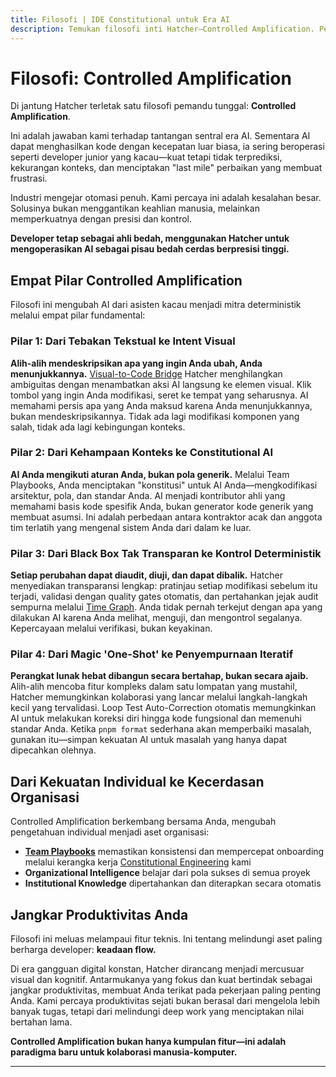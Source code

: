 ```yaml
---
title: Filosofi | IDE Constitutional untuk Era AI
description: Temukan filosofi inti Hatcher—Controlled Amplification. Pelajari bagaimana IDE Constitutional kami menyediakan sistem imun untuk era AI, memperkuat keahlian developer tanpa mengorbankan kontrol.
---
```


# Filosofi: Controlled Amplification

Di jantung Hatcher terletak satu filosofi pemandu tunggal: **Controlled Amplification**.

Ini adalah jawaban kami terhadap tantangan sentral era AI. Sementara AI dapat menghasilkan kode dengan kecepatan luar biasa, ia sering beroperasi seperti developer junior yang kacau—kuat tetapi tidak terprediksi, kekurangan konteks, dan menciptakan "last mile" perbaikan yang membuat frustrasi.

Industri mengejar otomasi penuh. Kami percaya ini adalah kesalahan besar. Solusinya bukan menggantikan keahlian manusia, melainkan memperkuatnya dengan presisi dan kontrol.

**Developer tetap sebagai ahli bedah, menggunakan Hatcher untuk mengoperasikan AI sebagai pisau bedah cerdas berpresisi tinggi.**

## Empat Pilar Controlled Amplification

Filosofi ini mengubah AI dari asisten kacau menjadi mitra deterministik melalui empat pilar fundamental:

### Pilar 1: Dari Tebakan Tekstual ke Intent Visual

**Alih-alih mendeskripsikan apa yang ingin Anda ubah, Anda menunjukkannya.** [Visual-to-Code Bridge](/id/visual-to-code) Hatcher menghilangkan ambiguitas dengan menambatkan aksi AI langsung ke elemen visual. Klik tombol yang ingin Anda modifikasi, seret ke tempat yang seharusnya. AI memahami persis apa yang Anda maksud karena Anda menunjukkannya, bukan mendeskripsikannya. Tidak ada lagi modifikasi komponen yang salah, tidak ada lagi kebingungan konteks.

### Pilar 2: Dari Kehampaan Konteks ke Constitutional AI

**AI Anda mengikuti aturan Anda, bukan pola generik.** Melalui Team Playbooks, Anda menciptakan "konstitusi" untuk AI Anda—mengkodifikasi arsitektur, pola, dan standar Anda. AI menjadi kontributor ahli yang memahami basis kode spesifik Anda, bukan generator kode generik yang membuat asumsi. Ini adalah perbedaan antara kontraktor acak dan anggota tim terlatih yang mengenal sistem Anda dari dalam ke luar.

### Pilar 3: Dari Black Box Tak Transparan ke Kontrol Deterministik

**Setiap perubahan dapat diaudit, diuji, dan dapat dibalik.** Hatcher menyediakan transparansi lengkap: pratinjau setiap modifikasi sebelum itu terjadi, validasi dengan quality gates otomatis, dan pertahankan jejak audit sempurna melalui [Time Graph](/id/pillars-time-graph). Anda tidak pernah terkejut dengan apa yang dilakukan AI karena Anda melihat, menguji, dan mengontrol segalanya. Kepercayaan melalui verifikasi, bukan keyakinan.

### Pilar 4: Dari Magic 'One-Shot' ke Penyempurnaan Iteratif

**Perangkat lunak hebat dibangun secara bertahap, bukan secara ajaib.** Alih-alih mencoba fitur kompleks dalam satu lompatan yang mustahil, Hatcher memungkinkan kolaborasi yang lancar melalui langkah-langkah kecil yang tervalidasi. Loop Test Auto-Correction otomatis memungkinkan AI untuk melakukan koreksi diri hingga kode fungsional dan memenuhi standar Anda. Ketika `pnpm format` sederhana akan memperbaiki masalah, gunakan itu—simpan kekuatan AI untuk masalah yang hanya dapat dipecahkan olehnya.

## Dari Kekuatan Individual ke Kecerdasan Organisasi

Controlled Amplification berkembang bersama Anda, mengubah pengetahuan individual menjadi aset organisasi:

- **[Team Playbooks](/id/playbooks-system)** memastikan konsistensi dan mempercepat onboarding melalui kerangka kerja [Constitutional Engineering](/id/constitutional-engineering) kami
- **Organizational Intelligence** belajar dari pola sukses di semua proyek
- **Institutional Knowledge** dipertahankan dan diterapkan secara otomatis

## Jangkar Produktivitas Anda

Filosofi ini meluas melampaui fitur teknis. Ini tentang melindungi aset paling berharga developer: **keadaan flow.**

Di era gangguan digital konstan, Hatcher dirancang menjadi mercusuar visual dan kognitif. Antarmukanya yang fokus dan kuat bertindak sebagai jangkar produktivitas, membuat Anda terikat pada pekerjaan paling penting Anda. Kami percaya produktivitas sejati bukan berasal dari mengelola lebih banyak tugas, tetapi dari melindungi deep work yang menciptakan nilai bertahan lama.

**Controlled Amplification bukan hanya kumpulan fitur—ini adalah paradigma baru untuk kolaborasi manusia-komputer.**

---

<PhilosophyCTA />
